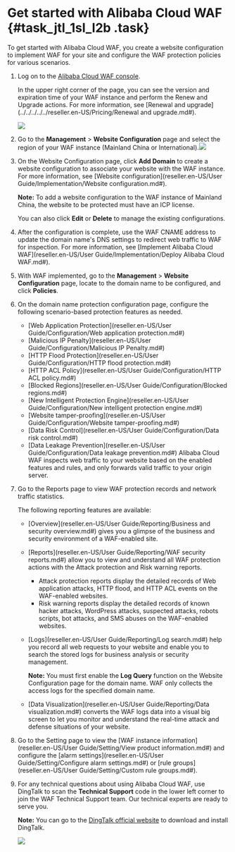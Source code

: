 # Get started with Alibaba Cloud WAF {#task_jtl_1sl_l2b .task}

To get started with Alibaba Cloud WAF, you create a website configuration to implement WAF for your site and configure the WAF protection policies for various scenarios.

1.  Log on to the [Alibaba Cloud WAF console](https://partners-intl.console.aliyun.com/#/waf). 

    In the upper right corner of the page, you can see the version and expiration time of your WAF instance and perform the Renew and Upgrade actions. For more information, see [Renewal and upgrade](../../../../../reseller.en-US/Pricing/Renewal and upgrade.md#).

    ![](http://static-aliyun-doc.oss-cn-hangzhou.aliyuncs.com/assets/img/15551/15508237597108_en-US.png)

2.   Go to the **Management** \> **Website Configuration** page and select the region of your WAF instance \(Mainland China or International\).![](http://static-aliyun-doc.oss-cn-hangzhou.aliyuncs.com/assets/img/15551/15508237597110_en-US.png)

 
3.  On the Website Configuration page, click **Add Domain** to create a website configuration to associate your website with the WAF instance. For more information, see [Website configuration](reseller.en-US/User Guide/Implementation/Website configuration.md#). 

    **Note:** To add a website configuration to the WAF instance of Mainland China, the website to be protected must have an ICP license.

    You can also click **Edit** or **Delete** to manage the existing configurations.

4.  After the configuration is complete, use the WAF CNAME address to update the domain name's DNS settings to redirect web traffic to WAF for inspection. For more information, see [Implement Alibaba Cloud WAF](reseller.en-US/User Guide/Implementation/Deploy Alibaba Cloud WAF.md#). 
5.  With WAF implemented, go to the **Management** \> **Website Configuration** page, locate to the domain name to be configured, and click **Policies**. 
6.  On the domain name protection configuration page, configure the following scenario-based protection features as needed. 

    -   [Web Application Protection](reseller.en-US/User Guide/Configuration/Web application protection.md#)
    -   [Malicious IP Penalty](reseller.en-US/User Guide/Configuration/Malicious IP Penalty.md#)
    -   [HTTP Flood Protection](reseller.en-US/User Guide/Configuration/HTTP flood protection.md#)
    -   [HTTP ACL Policy](reseller.en-US/User Guide/Configuration/HTTP ACL policy.md#)
    -   [Blocked Regions](reseller.en-US/User Guide/Configuration/Blocked regions.md#)
    -   [New Intelligent Protection Engine](reseller.en-US/User Guide/Configuration/New intelligent protection engine.md#)
    -   [Website tamper-proofing](reseller.en-US/User Guide/Configuration/Website tamper-proofing.md#)
    -   [Data Risk Control](reseller.en-US/User Guide/Configuration/Data risk control.md#)
    -   [Data Leakage Prevention](reseller.en-US/User Guide/Configuration/Data leakage prevention.md#)
    Alibaba Cloud WAF inspects web traffic to your website based on the enabled features and rules, and only forwards valid traffic to your origin server.

7.  Go to the Reports page to view WAF protection records and network traffic statistics. 

    The following reporting features are available:

    -   [Overview](reseller.en-US/User Guide/Reporting/Business and security overview.md#) gives you a glimpse of the business and security environment of a WAF-enabled site.
    -   [Reports](reseller.en-US/User Guide/Reporting/WAF security reports.md#) allow you to view and understand all WAF protection actions with the Attack protection and Risk warning reports.
        -   Attack protection reports display the detailed records of Web application attacks, HTTP flood, and HTTP ACL events on the WAF-enabled websites.
        -   Risk warning reports display the detailed records of known hacker attacks, WordPress attacks, suspected attacks, robots scripts, bot attacks, and SMS abuses on the WAF-enabled websites.
    -   [Logs](reseller.en-US/User Guide/Reporting/Log search.md#) help you record all web requests to your website and enable you to search the stored logs for business analysis or security management.

        **Note:** You must first enable the **Log Query** function on the Website Configuration page for the domain name. WAF only collects the access logs for the specified domain name.

    -   [Data Visualization](reseller.en-US/User Guide/Reporting/Data visualization.md#) converts the WAF logs data into a visual big screen to let you monitor and understand the real-time attack and defense situations of your website.
8.  Go to the Setting page to view the [WAF instance information](reseller.en-US/User Guide/Setting/View product information.md#) and configure the [alarm settings](reseller.en-US/User Guide/Setting/Configure alarm settings.md#) or [rule groups](reseller.en-US/User Guide/Setting/Custom rule groups.md#). 
9.  For any technical questions about using Alibaba Cloud WAF, use DingTalk to scan the **Technical Support** code in the lower left corner to join the WAF Technical Support team. Our technical experts are ready to serve you. 

    **Note:** You can go to the [DingTalk official website](https://www.dingtalk.com/) to download and install DingTalk.

    ![](http://static-aliyun-doc.oss-cn-hangzhou.aliyuncs.com/assets/img/15551/155082375912056_en-US.png)


